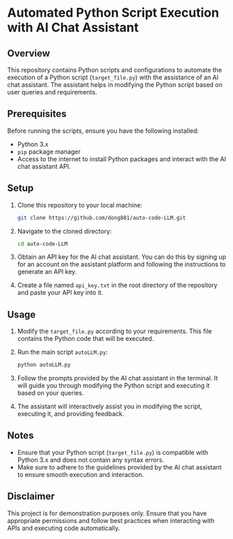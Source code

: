 # Automated Python Script Execution with AI Chat Assistant

## Overview

This repository contains Python scripts and configurations to automate the execution of a Python script (`target_file.py`) with the assistance of an AI chat assistant. The assistant helps in modifying the Python script based on user queries and requirements.

## Prerequisites

Before running the scripts, ensure you have the following installed:

- Python 3.x
- `pip` package manager
- Access to the internet to install Python packages and interact with the AI chat assistant API.

## Setup

1. Clone this repository to your local machine:

   ```bash
   git clone https://github.com/dong881/auto-code-LLM.git
   ```

2. Navigate to the cloned directory:

   ```bash
   cd auto-code-LLM
   ```

3. Obtain an API key for the AI chat assistant. You can do this by signing up for an account on the assistant platform and following the instructions to generate an API key.

4. Create a file named `api_key.txt` in the root directory of the repository and paste your API key into it.

## Usage

1. Modify the `target_file.py` according to your requirements. This file contains the Python code that will be executed.

2. Run the main script `autoLLM.py`:

   ```bash
   python autoLLM.py
   ```

3. Follow the prompts provided by the AI chat assistant in the terminal. It will guide you through modifying the Python script and executing it based on your queries.

4. The assistant will interactively assist you in modifying the script, executing it, and providing feedback.

## Notes

- Ensure that your Python script (`target_file.py`) is compatible with Python 3.x and does not contain any syntax errors.
- Make sure to adhere to the guidelines provided by the AI chat assistant to ensure smooth execution and interaction.

## Disclaimer

This project is for demonstration purposes only. Ensure that you have appropriate permissions and follow best practices when interacting with APIs and executing code automatically.
